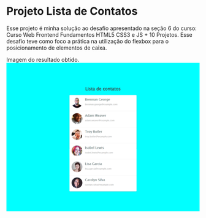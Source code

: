 # Projeto Lista de Contatos

Esse projeto é minha solução ao desafio apresentado na seção 6 do curso: Curso Web Frontend Fundamentos HTML5 CSS3 e JS + 10 Projetos. Esse desafio teve como foco a prática na utilização do flexbox para o posicionamento de elementos de caixa.

Imagem do resultado obtido.
![Foto do projeto](fullpage-image.png)


